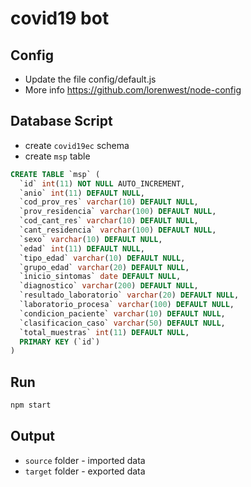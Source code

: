 # covid19 bot

## Config

- Update the file config/default.js
- More info https://github.com/lorenwest/node-config

## Database Script

- create `covid19ec` schema
- create `msp` table

```sql
CREATE TABLE `msp` (
  `id` int(11) NOT NULL AUTO_INCREMENT,
  `anio` int(11) DEFAULT NULL,
  `cod_prov_res` varchar(10) DEFAULT NULL,
  `prov_residencia` varchar(100) DEFAULT NULL,
  `cod_cant_res` varchar(10) DEFAULT NULL,
  `cant_residencia` varchar(100) DEFAULT NULL,
  `sexo` varchar(10) DEFAULT NULL,
  `edad` int(11) DEFAULT NULL,
  `tipo_edad` varchar(10) DEFAULT NULL,
  `grupo_edad` varchar(20) DEFAULT NULL,
  `inicio_sintomas` date DEFAULT NULL,
  `diagnostico` varchar(200) DEFAULT NULL,
  `resultado_laboratorio` varchar(20) DEFAULT NULL,
  `laboratorio_procesa` varchar(100) DEFAULT NULL,
  `condicion_paciente` varchar(10) DEFAULT NULL,
  `clasificacion_caso` varchar(50) DEFAULT NULL,
  `total_muestras` int(11) DEFAULT NULL,
  PRIMARY KEY (`id`)
)
```

## Run

```bash
npm start
```

## Output

- `source` folder - imported data
- `target` folder - exported data
